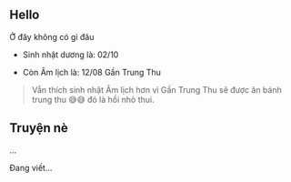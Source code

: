 **Hello** 
---

Ở đây không có gì đâu

- Sinh nhật dương là: 02/10

- Còn Âm lịch là: 12/08 Gần Trung Thu

> Vẫn thích sinh nhật Âm lịch hơn vì Gần Trung Thu sẽ được ăn bánh trung thu 😅😅 đó là hồi nhỏ thui.

**Truyện nè**
---

...

Đang viết...
